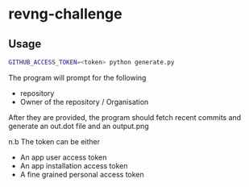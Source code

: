 # revng-challenge


## Usage

```sh
GITHUB_ACCESS_TOKEN=<token> python generate.py
```

The program will prompt for the following

- repository
- Owner of the repository / Organisation

After they are provided, the program should fetch recent commits and generate an out.dot file and an output.png

n.b The token can be either

- An app user access token
- An app installation access token
- A fine grained personal access token